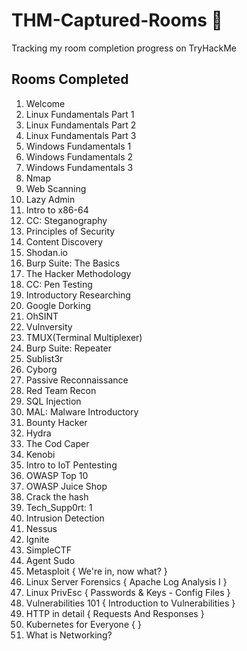 # THM-Captured-Rooms 🚩
Tracking my room completion progress on TryHackMe 


## Rooms Completed 

1. Welcome
2. Linux Fundamentals Part 1 
3. Linux Fundamentals Part 2
4. Linux Fundamentals Part 3
5. Windows Fundamentals 1
6. Windows Fundamentals 2
7. Windows Fundamentals 3
8. Nmap
9. Web Scanning
10. Lazy Admin
11. Intro to x86-64
12. CC: Steganography
13. Principles of Security
14. Content Discovery
15. Shodan.io
16. Burp Suite: The Basics
17. The Hacker Methodology
18. CC: Pen Testing
19. Introductory Researching
20. Google Dorking
21. OhSINT
22. Vulnversity
23. TMUX(Terminal Multiplexer)
24. Burp Suite: Repeater
25. Sublist3r
26. Cyborg
27. Passive Reconnaissance
28. Red Team Recon
29. SQL Injection
30. MAL: Malware Introductory
31. Bounty Hacker
32. Hydra
33. The Cod Caper
34. Kenobi
35. Intro to IoT Pentesting
36. OWASP Top 10
37. OWASP Juice Shop
38. Crack the hash
39. Tech_Supp0rt: 1
40. Intrusion Detection
41. Nessus
42. Ignite 
43. SimpleCTF
44. Agent Sudo
45. Metasploit { We're in, now what? }
46. Linux Server Forensics { Apache Log Analysis I }
47. Linux PrivEsc { Passwords & Keys - Config Files }
48. Vulnerabilities 101 { Introduction to Vulnerabilities }
49. HTTP in detail { Requests And Responses }
50. Kubernetes for Everyone { }
51. What is Networking?



